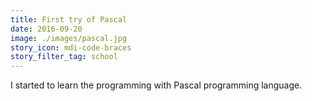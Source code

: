 ```yaml
---
title: First try of Pascal
date: 2016-09-20
image: ./images/pascal.jpg
story_icon: mdi-code-braces
story_filter_tag: school
---
```


I started to learn the programming with Pascal programming language.
